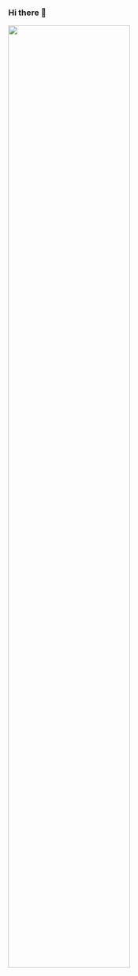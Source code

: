 ### Hi there 👋

<!--
**eunbin0523/eunbin0523** is a ✨ _special_ ✨ repository because its `README.md` (this file) appears on your GitHub profile.

Here are some ideas to get you started:

- 🔭 I’m currently working on ...
- 🌱 I’m currently learning ...
- 👯 I’m looking to collaborate on ...
- 🤔 I’m looking for help with ...
- 💬 Ask me about ...
- 📫 How to reach me: ...
- 😄 Pronouns: ...
- ⚡ Fun fact: ...
-->

<img width="70%" src="https://user-images.githubusercontent.com/80062198/202338675-08585607-5d0a-45ef-97ac-e93388bf2e11.jpg"/>
